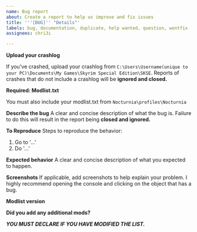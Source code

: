 ```yaml
---
name: Bug report
about: Create a report to help us improve and fix issues
title: '''[BUG]'' "Details"'
labels: bug, documentation, duplicate, help wanted, question, wontfix
assignees: chri3i

---
```


**Upload your crashlog**

If you've crashed, upload your crashlog from `C:\Users\Username(unique to your PC)\Documents\My Games\Skyrim Special Edition\SKSE`. Reports of crashes that do not include a crashlog will be **ignored and closed.**

**Required: Modlist.txt**

You must also include your modlist.txt from `Nocturnia\profiles\Nocturnia`

**Describe the bug**
A clear and concise description of what the bug is. Failure to do this will result in the report being **closed and ignored.**

**To Reproduce**
Steps to reproduce the behavior:

1. Go to '...'
2. Do '...'

**Expected behavior**
A clear and concise description of what you expected to happen.

**Screenshots**
If applicable, add screenshots to help explain your problem. I highly recommend opening the console and clicking on the object that has a bug.

**Modlist version**

**Did you add any additional mods?**

***YOU MUST DECLARE IF YOU HAVE MODIFIED THE LIST.***
